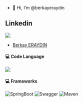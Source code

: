 - 👋 Hi, I’m @berkayeraydin

## Linkedin
![](https://img.shields.io/badge/LinkedIn-0077B5?style=for-the-badge&logo=linkedin&logoColor=white)
* [Berkay ERAYDIN](https://www.linkedin.com/in/berkayeraydin/)

#### 💻 Code Language
![](https://img.shields.io/badge/Java-ED8B00?style=for-the-badge&logo=java&logoColor=white)

#### 💻 Frameworks 
![SpringBoot](https://img.shields.io/badge/Spring-6DB33F?style=for-the-badge&logo=spring&logoColor=white)
![Swagger](https://img.shields.io/badge/Swagger-85EA2D?style=for-the-badge&logo=Swagger&logoColor=white)
![Maven](https://img.shields.io/badge/apache_maven-C71A36?style=for-the-badge&logo=apachemaven&logoColor=white)



<!---
berkayeraydin/berkayeraydin is a ✨ special ✨ repository because its `README.md` (this file) appears on your GitHub profile.
You can click the Preview link to take a look at your changes.
--->
